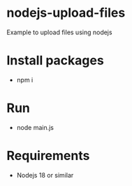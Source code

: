 # nodejs-upload-files
Example to upload files using nodejs


# Install packages
- npm i

# Run
- node main.js

# Requirements
- Nodejs 18 or similar
